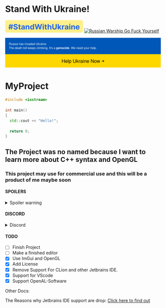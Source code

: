 # Stand With Ukraine!

[![Stand With Ukraine](https://raw.githubusercontent.com/vshymanskyy/StandWithUkraine/main/badges/StandWithUkraine.svg)](https://stand-with-ukraine.pp.ua)
[![Russian Warship Go Fuck Yourself](https://raw.githubusercontent.com/vshymanskyy/StandWithUkraine/main/badges/RussianWarship.svg)](https://stand-with-ukraine.pp.ua)

[![Stand With Ukraine](https://raw.githubusercontent.com/vshymanskyy/StandWithUkraine/main/banner2-direct.svg)](https://stand-with-ukraine.pp.ua)

# MyProject

```cpp
#include <iostream>

int main()
{
  std::cout << "Hello!";

  return 0;    
}
```

## The Project was no named because I want to learn more about C++ syntax and OpenGL

### This project may use for commercial use and this will be a product of me maybe soon

#### SPOILERS

<details>
  <summary>Spoiler warning</summary
  
  ```
  I sucks at coding
  ```
  
</details>

#### DISCORD

<details>
  <summary>Discord</summary>
  
  ```
  https://discord.gg/chAZemrxC5
  ```
  
</details>

#### TODO

- [ ] Finish Project
- [ ] Make a finished editor
- [x] Use ImGui and OpenGL
- [x] Add License
- [x] Remove Support For CLion and other Jetbrains IDE.
- [x] Support for VScode
- [x] Support OpenAL-Software

Other Docs:

The Reasons why Jetbrains IDE support are drop: [Click here to find out](markdown/jetbrain.md)
